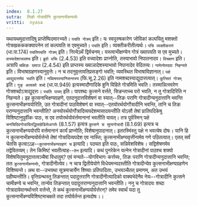```yaml
---
index:  8.1.27
sutra:  तिङो गोत्रादीनि कुत्सनाभीक्ष्ण्ययोः
vritti:  nyasa
---
```


यथायथमुदात्तादिषु प्राप्तेष्विदमारभ्यते। `पचति गोत्रम्` इति। यः स्वपुरुषकारेण जोविकां कल्पयितु मशक्तो गोत्रखकककक्यापनेन तां कल्पयति स एवमुच्यते। `पचति` इति। व्यक्तीकरीतीत्यर्थः। `पचि व्यक्तीकरणं` (धा.पा.174) `पचतिपचति गोत्रम्` इति। नित्येऽर्थे द्विर्वचनम्। यस्त्वाभीक्षण्येन गोत्रं ख्यापयति स एव मुच्यते। `वाच्यादेशाभावश्च` इति। `ब्रुवो वचिः` (2.4.53) इति वच्यादेशः प्राप्नोति, तस्याभावो निपातनादव। `विचक्षण` इति। अत्रापि `चक्षिङः ख्याञ` (2.4.54) इति प्राप्तस्य ख्याञादेशस्याभावो निपानादेव वेदितव्यः।
`नामेत्येतदवा निहन्यते` इति। विभाषाग्रहणस्यानुवृत्तेः। न च तदनुवृत्तावतिप्रसङ्गो भवति; व्यवस्थित विभाषाविज्ञानात्। `पक्षे आद्युदात्तमेव भवति` इति। `नब्विषयस्यानिसन्तस्य` (फि.सू.2.26) इति नामशब्दस्याद्युदात्तत्वात्। `कुत्सितं गोत्रम्` इति। `गुङ् अव्यक्ते शब्दे` (धा.पा.949) इत्यस्मादौणादिके ष्ट्रनि विहिते गोत्रमिति भवति। तस्मान्नित्स्वरेण गोत्रशब्दोऽत्राद्युद्त्तः। `पचति पापम्` इति। पापश्ब्दः कुत्सने वर्त्तते, सिङन्ताच्च परो भवति, न तु गोत्रादिरिति न निहन्यते।
इह कुत्सनाभिक्ष्ण्यग्रहणे, एतदनुदात्तविशेषणं वा स्यात्--तिङः पराणि गोत्रादीन्यनुदात्तानि भवन्ति कुत्सनाभीक्ष्ण्ययोरिति, उत गोत्रादीनां पाठविशेषणं वा स्यात्--एतयोरर्थयोर्गोत्रादीनि भवन्ति, तानि च तिङः पराण्यनुदात्तानि भवन्तीति? अनयोरर्थयोर्गोत्रादिव्यपदेशमासादयन्तीति योऽसौ तेषां प्रातिपदिकेषु विशिष्टानुपूर्वीकः पाठः, स एव तयोरर्थयोवंर्त्तमानानां भवतीति यावत्। तत्र पूर्वस्मिन् पक्षे `चनचिदिवगोत्रादितद्धिताम्रेडितेध्वगतेः` (8.1.57) इत्यत्र `कुत्सने च सुप्यगोत्रादौ` (8.1.69) इत्यत्र च कुत्सनाभीक्ष्ण्ययोरपि वर्त्तमानानं कार्यं प्राप्नोति; विशेषानुपादानात्। इतरस्मिंस्तु पक्षे न भवत्येष दोषः। यानि हि न कुत्सनाभीक्ष्ण्ययोर्वर्त्तन्ते तेषां गोत्रादिव्यपदेश एव नास्ति; कुत्सनाभीक्ष्ण्यवृत्तीनामेव गणे पठितत्वात्। एतत् सर्वं चेतसि कृत्वाऽऽह--`कुत्सनाभीक्ष्ण्यग्रहणं च` इत्यादि। पठ्यत इति पाठः, सन्निवेशविशेषः। सद्विशेषणमेव तद्वेवितव्यम्। तेन किमिष्टं भवतीत्याह--`तेन` इत्यादि। कथं पुनरेकेन यत्नेन गोत्रादीनां पाठश्च शक्यो विशेषयितुमनुदात्तत्वञ्चैषां विधातुम्? एवं मन्यते--योगविभागः कर्त्तव्यः, तिङः पराणि गोत्रादीन्यनुदात्तानि भवन्ति; ततः `कुत्सनाभीक्ष्ण्ययोः`, गोत्रादीनीत्येव। न चात्र द्वितीयेयोगे विधेयमन्यदस्तीति गोत्रादीन्येव कुत्सनाभीक्ष्ण्यग्रहणेन विशिष्यन्ते। अथ वा--उभयथा सूत्रमाचार्येण शिष्याः प्रतिपादिताः, उभयञ्चैतत् प्रमाणम्, अत उभयं ग्रहीष्यन्तीति। वृत्तिग्रन्थस्तु तिङन्तात् पदादुत्तराणि गोत्रादीनीत्यादिको वाक्यभेदेनैव नेयः--गोत्रादीनि कुत्सने चामीक्ष्ण्ये च भवन्ति, तान्येव तिङन्तात् पदादुत्तराण्यनुदात्तानि भवन्तीति। ननु च गोत्रादयः शब्दा गोत्रादावेवानर्थान्तरे वर्त्तन्ते, ते कथं कुत्सनाभीक्ष्ण्ययोर्वर्त्तरन्? तमेव स्वार्थं यदा तु कुत्सनाभीक्ष्ण्यविशिष्टमाचक्षते तदा तयोर्वर्तन्त इत्यदोषः।।

